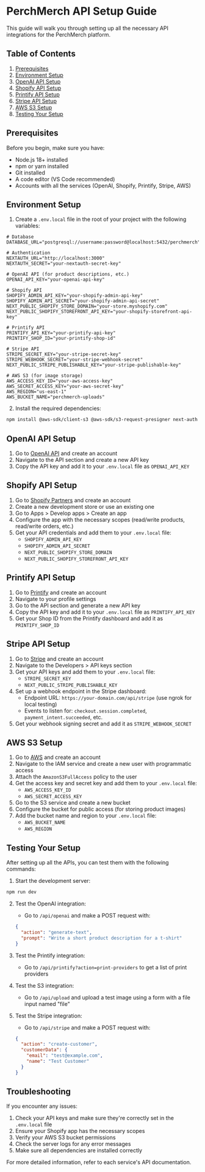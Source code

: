 # PerchMerch API Setup Guide

This guide will walk you through setting up all the necessary API integrations for the PerchMerch platform.

## Table of Contents

1. [Prerequisites](#prerequisites)
2. [Environment Setup](#environment-setup)
3. [OpenAI API Setup](#openai-api-setup)
4. [Shopify API Setup](#shopify-api-setup)
5. [Printify API Setup](#printify-api-setup)
6. [Stripe API Setup](#stripe-api-setup)
7. [AWS S3 Setup](#aws-s3-setup)
8. [Testing Your Setup](#testing-your-setup)

## Prerequisites

Before you begin, make sure you have:

- Node.js 18+ installed
- npm or yarn installed
- Git installed
- A code editor (VS Code recommended)
- Accounts with all the services (OpenAI, Shopify, Printify, Stripe, AWS)

## Environment Setup

1. Create a `.env.local` file in the root of your project with the following variables:

```
# Database
DATABASE_URL="postgresql://username:password@localhost:5432/perchmerch"

# Authentication
NEXTAUTH_URL="http://localhost:3000"
NEXTAUTH_SECRET="your-nextauth-secret-key"

# OpenAI API (for product descriptions, etc.)
OPENAI_API_KEY="your-openai-api-key"

# Shopify API
SHOPIFY_ADMIN_API_KEY="your-shopify-admin-api-key"
SHOPIFY_ADMIN_API_SECRET="your-shopify-admin-api-secret"
NEXT_PUBLIC_SHOPIFY_STORE_DOMAIN="your-store.myshopify.com"
NEXT_PUBLIC_SHOPIFY_STOREFRONT_API_KEY="your-shopify-storefront-api-key"

# Printify API
PRINTIFY_API_KEY="your-printify-api-key"
PRINTIFY_SHOP_ID="your-printify-shop-id"

# Stripe API
STRIPE_SECRET_KEY="your-stripe-secret-key"
STRIPE_WEBHOOK_SECRET="your-stripe-webhook-secret"
NEXT_PUBLIC_STRIPE_PUBLISHABLE_KEY="your-stripe-publishable-key"

# AWS S3 (for image storage)
AWS_ACCESS_KEY_ID="your-aws-access-key"
AWS_SECRET_ACCESS_KEY="your-aws-secret-key"
AWS_REGION="us-east-1"
AWS_BUCKET_NAME="perchmerch-uploads"
```

2. Install the required dependencies:

```bash
npm install @aws-sdk/client-s3 @aws-sdk/s3-request-presigner next-auth openai @stripe/stripe-js stripe @prisma/client axios
```

## OpenAI API Setup

1. Go to [OpenAI API](https://platform.openai.com/signup) and create an account
2. Navigate to the API section and create a new API key
3. Copy the API key and add it to your `.env.local` file as `OPENAI_API_KEY`

## Shopify API Setup

1. Go to [Shopify Partners](https://partners.shopify.com/) and create an account
2. Create a new development store or use an existing one
3. Go to Apps > Develop apps > Create an app
4. Configure the app with the necessary scopes (read/write products, read/write orders, etc.)
5. Get your API credentials and add them to your `.env.local` file:
   - `SHOPIFY_ADMIN_API_KEY`
   - `SHOPIFY_ADMIN_API_SECRET`
   - `NEXT_PUBLIC_SHOPIFY_STORE_DOMAIN`
   - `NEXT_PUBLIC_SHOPIFY_STOREFRONT_API_KEY`

## Printify API Setup

1. Go to [Printify](https://printify.com/) and create an account
2. Navigate to your profile settings
3. Go to the API section and generate a new API key
4. Copy the API key and add it to your `.env.local` file as `PRINTIFY_API_KEY`
5. Get your Shop ID from the Printify dashboard and add it as `PRINTIFY_SHOP_ID`

## Stripe API Setup

1. Go to [Stripe](https://stripe.com/) and create an account
2. Navigate to the Developers > API keys section
3. Get your API keys and add them to your `.env.local` file:
   - `STRIPE_SECRET_KEY`
   - `NEXT_PUBLIC_STRIPE_PUBLISHABLE_KEY`
4. Set up a webhook endpoint in the Stripe dashboard:
   - Endpoint URL: `https://your-domain.com/api/stripe` (use ngrok for local testing)
   - Events to listen for: `checkout.session.completed`, `payment_intent.succeeded`, etc.
5. Get your webhook signing secret and add it as `STRIPE_WEBHOOK_SECRET`

## AWS S3 Setup

1. Go to [AWS](https://aws.amazon.com/) and create an account
2. Navigate to the IAM service and create a new user with programmatic access
3. Attach the `AmazonS3FullAccess` policy to the user
4. Get the access key and secret key and add them to your `.env.local` file:
   - `AWS_ACCESS_KEY_ID`
   - `AWS_SECRET_ACCESS_KEY`
5. Go to the S3 service and create a new bucket
6. Configure the bucket for public access (for storing product images)
7. Add the bucket name and region to your `.env.local` file:
   - `AWS_BUCKET_NAME`
   - `AWS_REGION`

## Testing Your Setup

After setting up all the APIs, you can test them with the following commands:

1. Start the development server:

```bash
npm run dev
```

2. Test the OpenAI integration:
   - Go to `/api/openai` and make a POST request with:
   ```json
   {
     "action": "generate-text",
     "prompt": "Write a short product description for a t-shirt"
   }
   ```

3. Test the Printify integration:
   - Go to `/api/printify?action=print-providers` to get a list of print providers

4. Test the S3 integration:
   - Go to `/api/upload` and upload a test image using a form with a file input named "file"

5. Test the Stripe integration:
   - Go to `/api/stripe` and make a POST request with:
   ```json
   {
     "action": "create-customer",
     "customerData": {
       "email": "test@example.com",
       "name": "Test Customer"
     }
   }
   ```

## Troubleshooting

If you encounter any issues:

1. Check your API keys and make sure they're correctly set in the `.env.local` file
2. Ensure your Shopify app has the necessary scopes
3. Verify your AWS S3 bucket permissions
4. Check the server logs for any error messages
5. Make sure all dependencies are installed correctly

For more detailed information, refer to each service's API documentation. 